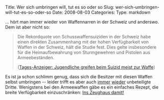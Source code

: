 Title: Wer sich umbringen will, tut es so oder so
Slug: wer-sich-umbringen-will-tut-es-so-oder-so
Date: 2008-08-03
Categories:
Type: markdown

... hört man immer wieder von Waffennarren in der Schweiz und anderswo. Dem ist aber nicht so:

> Die Rekordquote von Schusswaffensuiziden in der Schweiz habe einen direkten Zusammenhang mit der hohen Verfügbarkeit von Waffen in der Schweiz, hält die Studie fest. Dies gelte insbesondere für die Heimaufbewahrung von Sturmgewehren und Pistolen aus Armeebeständen.
>
> ([Tages-Anzeiger: Jugendliche greifen beim Suizid meist zur Waffe](http://www.tagesanzeiger.ch/dyn/news/schweiz/921172.html))

Es ist ja schon schlimm genug, dass sich die Besitzer mit diesen Waffen selbst umbringen -- leider trifft es aber auch [immer](http://spinlock.ch/blog/2007/11/27/besserer-schutz-vor-waffengewalt/) [wieder](http://spinlock.ch/blog/2007/06/08/waffen-gehoren-ins-zeughaus-sofort/) unbeteiligte Dritte. Wenigstens bei den Armeewaffen gäbe es ein einfaches Rezept, die breite Verfügbarkeit einzuschränken: [Ins Zeughaus damit!](http://spinlock.ch/blog/2007/06/04/wichtiger-schritt-hin-zur-entmilitarisierung-der-gesellschaft-gemacht/)
